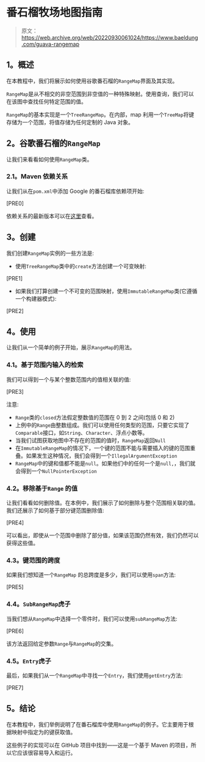 # 番石榴牧场地图指南

> 原文：<https://web.archive.org/web/20220930061024/https://www.baeldung.com/guava-rangemap>

## **1。概述**

在本教程中，我们将展示如何使用谷歌番石榴的`RangeMap`界面及其实现。

`RangeMap`是从不相交的非空范围到非空值的一种特殊映射。使用查询，我们可以在该图中查找任何特定范围的值。

`RangeMap`的基本实现是一个`TreeRangeMap`。在内部，map 利用一个`TreeMap`将键存储为一个范围，将值存储为任何定制的 Java 对象。

## **2。谷歌番石榴的`RangeMap`**

让我们来看看如何使用`RangeMap`类。

### **2.1。Maven 依赖关系**

让我们从在`pom.xml`中添加 Google 的番石榴库依赖项开始:

[PRE0]

依赖关系的最新版本可以在[这里](https://web.archive.org/web/20211130063123/https://search.maven.org/classic/#search|gav|1|g%3A%22com.google.guava%22%20AND%20a%3A%22guava%22)查看。

## **3。创建**

我们创建`RangeMap`实例的一些方法是:

*   使用`TreeRangeMap`类中的`create`方法创建一个可变映射:

[PRE1]

*   如果我们打算创建一个不可变的范围映射，使用`ImmutableRangeMap`类(它遵循一个构建器模式):

[PRE2]

## **4。使用**

让我们从一个简单的例子开始，展示`RangeMap`的用法。

### **4.1。基于范围**内输入的检索

我们可以得到一个与某个整数范围内的值相关联的值:

[PRE3]

注意:

*   `Range`类的`closed`方法假定整数值的范围在 0 到 2 之间(包括 0 和 2)
*   上例中的`Range`由整数组成。我们可以使用任何类型的范围，只要它实现了`Comparable`接口，如`String`、`Character`、浮点小数等。
*   当我们试图获取地图中不存在的范围的值时，`RangeMap`返回`Null`
*   在`ImmutableRangeMap`的情况下，一个键的范围不能与需要插入的键的范围重叠。如果发生这种情况，我们会得到一个`IllegalArgumentException`
*   `RangeMap`中的键和值都不能是`null`。如果他们中的任何一个是`null,`，我们就会得到一个`NullPointerException`

### **4.2。移除基于`Range`** 的值

让我们看看如何删除值。在本例中，我们展示了如何删除与整个范围相关联的值。我们还展示了如何基于部分键范围删除值:

[PRE4]

可以看出，即使从一个范围中删除了部分值，如果该范围仍然有效，我们仍然可以获得这些值。

### **4.3。键范围的跨度**

如果我们想知道一个`RangeMap` 的总跨度是多少，我们可以使用`span`方法:

[PRE5]

### **4.4。`SubRangeMap`虎子**

当我们想从`RangeMap`中选择一个零件时，我们可以使用`subRangeMap`方法:

[PRE6]

该方法返回给定参数`Range`与`RangeMap`的交集。

### **4.5。`Entry`虎子**

最后，如果我们从一个`RangeMap`中寻找一个`Entry`，我们使用`getEntry`方法:

[PRE7]

## **5。结论**

在本教程中，我们举例说明了在番石榴库中使用`RangeMap`的例子。它主要用于根据映射中指定为的键获取值。

这些例子的实现可以在 GitHub 项目中找到——这是一个基于 Maven 的项目，所以它应该很容易导入和运行。